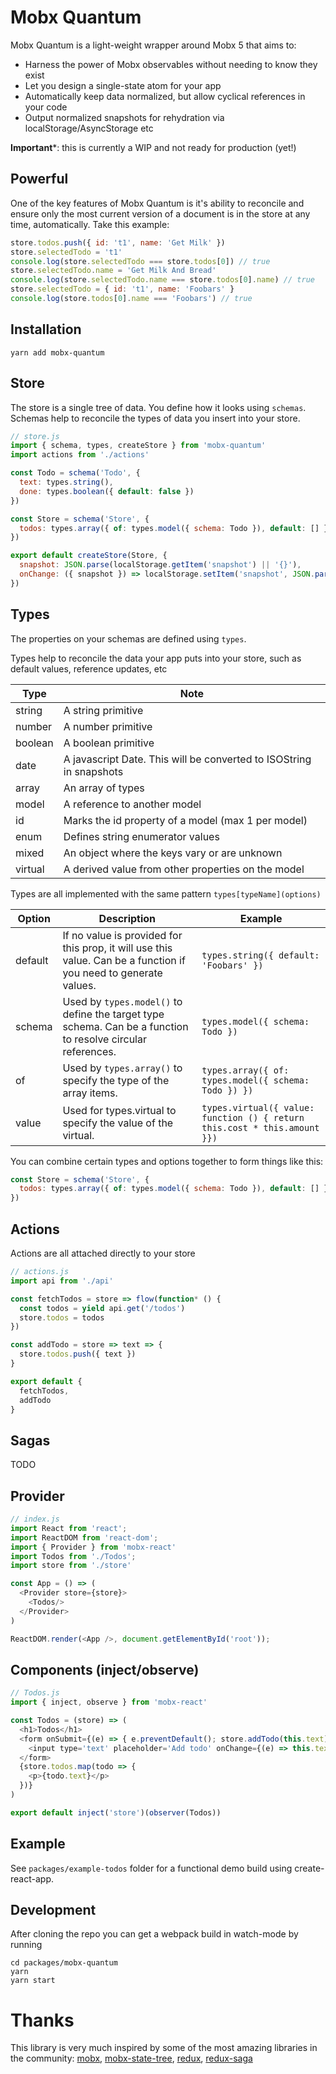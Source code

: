 # Mobx Quantum

Mobx Quantum is a light-weight wrapper around Mobx 5 that aims to:

- Harness the power of Mobx observables without needing to know they exist
- Let you design a single-state atom for your app
- Automatically keep data normalized, but allow cyclical references in your code
- Output normalized snapshots for rehydration via localStorage/AsyncStorage etc

**Important***: this is currently a WIP and not ready for production (yet!)

## Powerful

One of the key features of Mobx Quantum is it's ability to reconcile and ensure only the 
most current version of a document is in the store at any time, automatically. 
Take this example:

```javascript
store.todos.push({ id: 't1', name: 'Get Milk' })
store.selectedTodo = 't1'
console.log(store.selectedTodo === store.todos[0]) // true
store.selectedTodo.name = 'Get Milk And Bread'
console.log(store.selectedTodo.name === store.todos[0].name) // true
store.selectedTodo = { id: 't1', name: 'Foobars' }
console.log(store.todos[0].name === 'Foobars') // true
```

## Installation

```
yarn add mobx-quantum
```

## Store

The store is a single tree of data. You define how it looks using `schemas`. Schemas help to reconcile the types of data you insert into your store.

```javascript
// store.js
import { schema, types, createStore } from 'mobx-quantum'
import actions from './actions'

const Todo = schema('Todo', {
  text: types.string(),
  done: types.boolean({ default: false })
})

const Store = schema('Store', {
  todos: types.array({ of: types.model({ schema: Todo }), default: [] })
})

export default createStore(Store, {
  snapshot: JSON.parse(localStorage.getItem('snapshot') || '{}'),
  onChange: ({ snapshot }) => localStorage.setItem('snapshot', JSON.parse(snapshot))
})
```

## Types

The properties on your schemas are defined using `types`. 

Types help to reconcile the data your app puts into your store, such as default values, reference updates, etc 

| Type | Note |
|---|---|
| string | A string primitive |
| number | A number primitive |
| boolean | A boolean primitive |
| date | A javascript Date. This will be converted to ISOString in snapshots |
| array | An array of types |
| model | A reference to another model |
| id | Marks the id property of a model (max 1 per model) |
| enum | Defines string enumerator values |
| mixed | An object where the keys vary or are unknown |
| virtual | A derived value from other properties on the model |

Types are all implemented with the same pattern `types[typeName](options)`

| Option | Description | Example |
|---|---|---|
| default | If no value is provided for this prop, it will use this value. Can be a function if you need to generate values. | `types.string({ default: 'Foobars' })` |
| schema | Used by `types.model()` to define the target type schema. Can be a function to resolve circular references. | `types.model({ schema: Todo })` |
| of | Used by `types.array()` to specify the type of the array items. | `types.array({ of: types.model({ schema: Todo }) })` |
| value | Used for types.virtual to specify the value of the virtual. | `types.virtual({ value: function () { return this.cost * this.amount }})` |

You can combine certain types and options together to form things like this:

```javascript
const Store = schema('Store', {
  todos: types.array({ of: types.model({ schema: Todo }), default: [] }),
})
```

## Actions

Actions are all attached directly to your store

```javascript
// actions.js
import api from './api'

const fetchTodos = store => flow(function* () {
  const todos = yield api.get('/todos')
  store.todos = todos
})

const addTodo = store => text => {
  store.todos.push({ text })
}

export default {
  fetchTodos,
  addTodo
}
```

## Sagas

TODO

## Provider

```javascript
// index.js
import React from 'react';
import ReactDOM from 'react-dom';
import { Provider } from 'mobx-react'
import Todos from './Todos';
import store from './store'

const App = () => (
  <Provider store={store}>
    <Todos/>
  </Provider>
)

ReactDOM.render(<App />, document.getElementById('root'));
```

## Components (inject/observe)

```javascript
// Todos.js
import { inject, observe } from 'mobx-react'

const Todos = (store) => (
  <h1>Todos</h1>
  <form onSubmit={(e) => { e.preventDefault(); store.addTodo(this.text) }}>
    <input type='text' placeholder='Add todo' onChange={(e) => this.text = e.target.value}/>
  </form>
  {store.todos.map(todo => {
    <p>{todo.text}</p>
  })}
)

export default inject('store')(observer(Todos))
```

## Example

See `packages/example-todos` folder for a functional demo build using create-react-app.

## Development

After cloning the repo you can get a webpack build in watch-mode by running

```
cd packages/mobx-quantum
yarn
yarn start
```

# Thanks

This library is very much inspired by some of the most amazing libraries in the community: [mobx](https://github.com/mobxjs/mobx), [mobx-state-tree](https://github.com/mobxjs/mobx-state-tree), [redux](https://github.com/reduxjs/redux), [redux-saga](https://github.com/redux-saga/redux-saga)